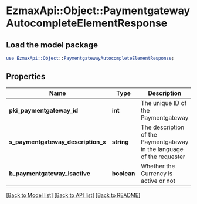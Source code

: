 # EzmaxApi::Object::PaymentgatewayAutocompleteElementResponse

## Load the model package
```perl
use EzmaxApi::Object::PaymentgatewayAutocompleteElementResponse;
```

## Properties
Name | Type | Description | Notes
------------ | ------------- | ------------- | -------------
**pki_paymentgateway_id** | **int** | The unique ID of the Paymentgateway | 
**s_paymentgateway_description_x** | **string** | The description of the Paymentgateway in the language of the requester | 
**b_paymentgateway_isactive** | **boolean** | Whether the Currency is active or not | 

[[Back to Model list]](../README.md#documentation-for-models) [[Back to API list]](../README.md#documentation-for-api-endpoints) [[Back to README]](../README.md)



